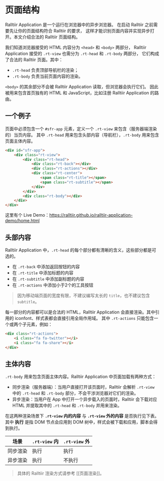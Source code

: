 # 页面结构

Ralltiir Application 是一个运行在浏览器中的异步浏览器。
在启动 Ralltiir 之前需要先让你的页面结构符合 Ralltiir 的要求，
这样才能识别页面内容并实现异步打开。本文介绍合法的 Ralltiir 页面结构。

我们知道浏览器接受的 HTML 内容分为 `<head>` 和 `<body>` 两部分，
Ralltiir Application 接受的 `.rt-view` 也需分为 `.rt-head` 和 `.rt-body` 两部分，
它们构成了合法的 Ralltiir 页面。其中：

* `.rt-head` 负责顶部导航栏的渲染；
* `.rt-body` 负责当前页面内容的渲染。

`<body>` 的其余部分不会被 Ralltiir Application 读取，但浏览器会执行它们。
因此被用来包含首页独有的 HTML 和 JavaScript，比如注册 Ralltiir Application 的路由。

## 一个例子

页面中必须包含一个 `#sfr-app` 元素，定义一个 `.rt-view` 来包含（服务器端渲染的）当页内容。
其中 `.rt-head` 用来包含头部内容（导航栏），`.rt-body` 用来包含页面主体内容。

```html
<div id="sfr-app">
    <div class="rt-view">
        <div class="rt-head">
            <div class="rt-back"></div>
            <div class="rt-actions"></div>
            <div class="rt-center">
                <span class="rt-title"></span>
                <span class="rt-subtitle"></span>
            </div>
        </div>
        <div class="rt-body"></div>
    </div>
</div>
```

这里有个 Live Demo：<https://ralltiir.github.io/ralltiir-application-demo/home.html>

## 头部内容

Ralltiir Application 中，`.rt-head` 的每个部分都有清晰的含义，这些部分都是可选的。

* 在 `.rt-back` 中添加返回按钮的内容
* 在 `.rt-title` 中添加标题的内容
* 在 `.rt-subtitle` 中添加副标题的内容
* 在 `.rt-actions` 中添加小于2个的工具按钮

> 因为移动端页面的宽度有限，不建议编写太长的 `title`，也不建议包含 `subtitle`。

每一部分的内容都可以是合法的 HTML，Ralltiir Application 会直接渲染。其中引用的 iconfont、样式表都会直接引用全局作用域。
其中 `.rt-actions` 只能包含一个或两个子元素，例如：

```html
<div class="rt-actions">
    <i class="fa fa-twitter"></i>
    <i class="fa fa-share"></i>
</div>
```

## 主体内容

`.rt-body` 用来包含页面主体内容。Ralltiir Application 中页面加载有两种方式：

* 同步渲染（服务器端）：当用户直接打开该页面时，Ralltiir 会解析 `.rt-view` 中的 `.rt-head` 和 `.rt-body` 部分，不会干涉浏览器对它们的渲染。
* 异步渲染：当用户在 App 中打开一个异步载入的页面时，Ralltiir 会下载对应 HTML 并提取其中的 `.rt-head` 和 `.rt-body` 并用来渲染。

在这两种渲染场景下 **`.rt-view` 内的内容** 与 **`.rt-view` 外的内容** 是否执行见下表。
其中 **执行** 是指 DOM 节点会应用到 DOM 树中，样式会被下载和应用，脚本会得到执行。

场景     | `.rt-view` 内 | `.rt-view` 外
---      | ---           | ---
同步渲染 | 执行          | 执行
异步渲染 | 执行          | 不执行

> 具体的 Ralltiir 渲染方式请参考 [[页面渲染]]。
